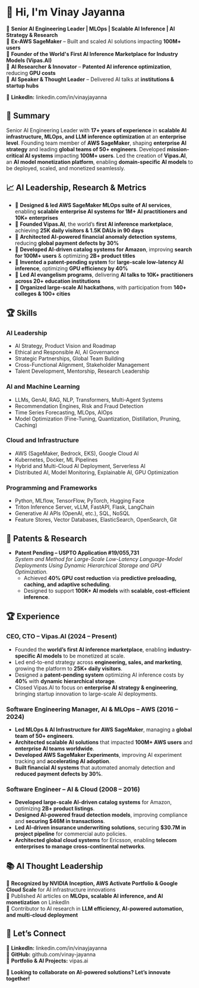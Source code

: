 # 👋 Hi, I'm Vinay Jayanna

🚀 **Senior AI Engineering Leader | MLOps | Scalable AI Inference | AI Strategy & Research**  
🔹 **Ex-AWS SageMaker** – Built and scaled AI solutions impacting **100M+ users**  
🔹 **Founder of the World's First AI Inference Marketplace for Industry Models (Vipas.AI)**  
🔹 **AI Researcher & Innovator** – **Patented AI inference optimization**, reducing **GPU costs**  
🔹 **AI Speaker & Thought Leader** – Delivered AI talks at **institutions & startup hubs**  

📌 **LinkedIn:** linkedin.com/in/vinayjayanna  

## 📌 Summary
Senior AI Engineering Leader with **17+ years of experience** in **scalable AI infrastructure, MLOps, and LLM inference optimization** at an **enterprise level**. Founding team member of **AWS SageMaker**, shaping **enterprise AI strategy** and leading **global teams of 50+ engineers**. Developed **mission-critical AI systems** impacting **100M+ users**. Led the creation of **Vipas.AI**, an **AI model monetization platform**, enabling **domain-specific AI models** to be deployed, scaled, and monetized seamlessly.

## 📈 AI Leadership, Research & Metrics
- 📌 **Designed & led AWS SageMaker MLOps suite of AI services**, enabling **scalable enterprise AI systems for 1M+ AI practitioners and 10K+ enterprises**
- 📌 **Founded Vipas.AI**, the world’s **first AI inference marketplace**, achieving **25K daily visitors & 1.5K DAUs in 90 days**
- 📌 **Architected AI-powered financial anomaly detection systems**, reducing **global payment defects by 30%**
- 📌 **Developed AI-driven catalog systems for Amazon**, improving **search for 100M+ users** & optimizing **2B+ product titles**
- 📌 **Invented a patent-pending system** for **large-scale low-latency AI inference**, optimizing **GPU efficiency by 40%**
- 📌 **Led AI evangelism programs**, delivering **AI talks to 10K+ practitioners across 20+ education institutions**
- 📌 **Organized large-scale AI hackathons**, with participation from **140+ colleges & 100+ cities**

## 🏆 Skills

### **AI Leadership**
- AI Strategy, Product Vision and Roadmap  
- Ethical and Responsible AI, AI Governance  
- Strategic Partnerships, Global Team Building  
- Cross-Functional Alignment, Stakeholder Management  
- Talent Development, Mentorship, Research Leadership  

### **AI and Machine Learning**
- LLMs, GenAI, RAG, NLP, Transformers, Multi-Agent Systems  
- Recommendation Engines, Risk and Fraud Detection  
- Time Series Forecasting, MLOps, AIOps  
- Model Optimization (Fine-Tuning, Quantization, Distillation, Pruning, Caching)  

### **Cloud and Infrastructure**
- AWS (SageMaker, Bedrock, EKS), Google Cloud AI  
- Kubernetes, Docker, ML Pipelines  
- Hybrid and Multi-Cloud AI Deployment, Serverless AI  
- Distributed AI, Model Monitoring, Explainable AI, GPU Optimization  

### **Programming and Frameworks**
- Python, MLflow, TensorFlow, PyTorch, Hugging Face  
- Triton Inference Server, vLLM, FastAPI, Flask, LangChain  
- Generative AI APIs (OpenAI, etc.), SQL, NoSQL  
- Feature Stores, Vector Databases, ElasticSearch, OpenSearch, Git  

## 📜 Patents & Research
- **Patent Pending – USPTO Application #19/055,731**  
  *System and Method for Large-Scale Low-Latency Language-Model Deployments Using Dynamic Hierarchical Storage and GPU Optimization.*
  - Achieved **40% GPU cost reduction** via **predictive preloading, caching, and adaptive scheduling**.
  - Designed to support **100K+ AI models** with **scalable, cost-efficient inference**.

## 🏆 Experience
### **CEO, CTO – Vipas.AI (2024 – Present)**
- Founded the **world’s first AI inference marketplace**, enabling **industry-specific AI models** to be monetized at scale.
- Led end-to-end strategy across **engineering, sales, and marketing**, growing the platform to **25K+ daily visitors**.
- Designed a **patent-pending system** optimizing AI inference costs by **40%** with **dynamic hierarchical storage**.
- Closed Vipas.AI to focus on **enterprise AI strategy & engineering**, bringing startup innovation to large-scale AI deployments.

### **Software Engineering Manager, AI & MLOps – AWS (2016 – 2024)**
- **Led MLOps & AI Infrastructure for AWS SageMaker**, managing a **global team of 50+ engineers**.
- **Architected scalable AI solutions** that impacted **100M+ AWS users** and **enterprise AI teams worldwide**.
- **Developed AWS SageMaker Experiments**, improving AI experiment tracking and **accelerating AI adoption**.
- **Built financial AI systems** that automated anomaly detection and **reduced payment defects by 30%**.

### **Software Engineer – AI & Cloud (2008 – 2016)**
- **Developed large-scale AI-driven catalog systems** for Amazon, optimizing **2B+ product listings**.
- **Designed AI-powered fraud detection models**, improving compliance and **securing $46M in transactions**.
- **Led AI-driven insurance underwriting solutions**, securing **$30.7M in project pipeline** for commercial auto policies.
- **Architected global cloud systems** for Ericsson, enabling **telecom enterprises to manage cross-continental networks**.

## 📚 AI Thought Leadership
🔹 **Recognized by NVIDIA Inception, AWS Activate Portfolio & Google Cloud Scale** for AI infrastructure innovations  
🔹 Published AI articles on **MLOps, scalable AI inference, and AI monetization** on LinkedIn  
🔹 Contributor to AI research in **LLM efficiency, AI-powered automation, and multi-cloud deployment**  

## 📢 Let’s Connect
📌 **LinkedIn:** linkedin.com/in/vinayjayanna  
📌 **GitHub:** github.com/vinay-jayanna  
📌 **Portfolio & AI Projects:** vipas.ai  

🚀 **Looking to collaborate on AI-powered solutions? Let’s innovate together!**
